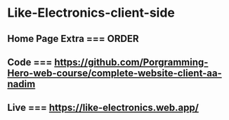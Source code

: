 # Like-Electronics-client-side

## Home Page Extra === ORDER

## Code === https://github.com/Porgramming-Hero-web-course/complete-website-client-aa-nadim

## Live === https://like-electronics.web.app/